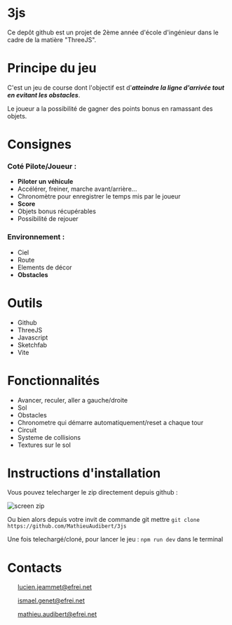 # 3js
Ce depôt github est un projet de 2ème année d'école d'ingénieur dans le cadre de la matière "ThreeJS". 

# Principe du jeu
C'est un jeu de course dont l'objectif est d'*****atteindre la ligne d'arrivée tout en evitant les obstacles*****. 

Le joueur a la possibilité de gagner des points bonus en ramassant des objets.

# Consignes
### Coté Pilote/Joueur :
- **Piloter un véhicule**
- Accélérer, freiner, marche avant/arrière...
- Chronomètre pour enregistrer le temps mis par le joueur
- **Score**
- Objets bonus récupérables
- Possibilité de rejouer

### Environnement :
- Ciel 
- Route 
- Elements de décor
- **Obstacles**

# Outils
- Github
- ThreeJS
- Javascript
- Sketchfab
- Vite

# Fonctionnalités 
- Avancer, reculer, aller a gauche/droite
- Sol
- Obstacles 
- Chronometre qui démarre automatiquement/reset a chaque tour
- Circuit
- Systeme de collisions
- Textures sur le sol

# Instructions d'installation 
Vous pouvez telecharger le zip directement depuis github : 

![screen zip](https://github.com/MathieuAudibert/3js/assets/105722701/c4b71244-a6ab-4973-8f6c-c6175d5b7e8c)

Ou bien alors depuis votre invit de commande git mettre `git clone https://github.com/MathieuAudibert/3js`

Une fois telechargé/cloné, pour lancer le jeu : `npm run dev` dans le terminal

# Contacts
<ul> 

lucien.jeammet@efrei.net

ismael.genet@efrei.net

mathieu.audibert@efrei.net
</ul>
